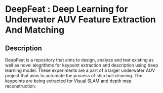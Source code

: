 # DeepFeat : Deep Learning for Underwater AUV Feature Extraction And Matching

## Description
DeepFeat is a repository that aims to design, analyze and test existing as well as novel alogrithms for keypoint extraction and description using deep learning model. These experiments are a part of a larger underwater AUV project 
that aims to automate the process of ship hull cleaning. The keypoints are being extracted for Visual SLAM and depth map reconstruction.
